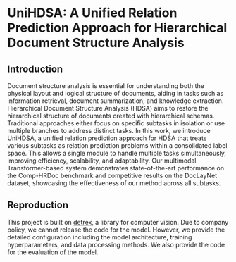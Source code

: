 # UniHDSA: A Unified Relation Prediction Approach for Hierarchical Document Structure Analysis

## Introduction

Document structure analysis is essential for understanding both the physical layout and logical structure of documents, aiding in tasks such as information retrieval, document summarization, and knowledge extraction. Hierarchical Document Structure Analysis (HDSA) aims to restore the hierarchical structure of documents created with hierarchical schemas. Traditional approaches either focus on specific subtasks in isolation or use multiple branches to address distinct tasks. In this work, we introduce UniHDSA, a unified relation prediction approach for HDSA that treats various subtasks as relation prediction problems within a consolidated label space. This allows a single module to handle multiple tasks simultaneously, improving efficiency, scalability, and adaptability. Our multimodal Transformer-based system demonstrates state-of-the-art performance on the Comp-HRDoc benchmark and competitive results on the DocLayNet dataset, showcasing the effectiveness of our method across all subtasks.

## Reproduction

This project is built on [detrex](https://github.com/IDEA-Research/detrex/tree/main), a library for computer vision. Due to company policy, we cannot release the code for the model. However, we provide the detailed configuration including the model architecture, training hyperparameters, and data processing methods. We also provide the code for the evaluation of the model.